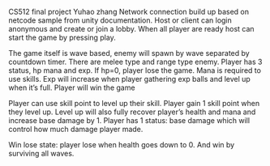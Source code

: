 CS512 final project
Yuhao zhang
Network connection build up based on netcode sample from unity documentation. Host or client can login anonymous and create or join a lobby. When all player are ready host can start the game by pressing play.
 
 










The game itself is wave based, enemy will spawn by wave separated by countdown timer. There are melee type and range type enemy. 
Player has 3 status, hp mana and exp. If hp=0, player lose the game. Mana is required to use skills. Exp will increase when player gathering exp balls and level up when it’s full.
Player will win the game 
 
 

 

Player can use skill point to level up their skill. Player gain 1 skill point when they level up. Level up will also fully recover player’s health and mana and increase base damage by 1.
Player has 1 status: base damage which will control how much damage player made.

 


Win lose state: player lose when health goes down to 0. And win by surviving all waves.
 
 
